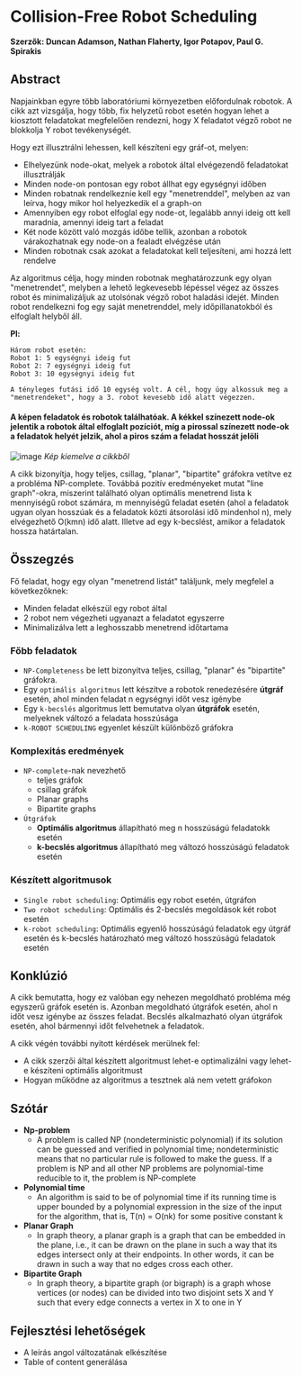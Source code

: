# Collision-Free Robot Scheduling

**Szerzők: Duncan Adamson, Nathan Flaherty, Igor Potapov, Paul G. Spirakis** 

## Abstract

Napjainkban egyre több laboratóriumi környezetben előfordulnak robotok. A cikk azt vizsgálja, hogy több, fix helyzetű
robot esetén hogyan lehet a kiosztott feladatokat megfelelően rendezni, hogy X feladatot végző robot ne blokkolja Y robot tevékenységét.

Hogy ezt illusztrálni lehessen, kell készíteni egy gráf-ot, melyen:
- Elhelyezünk node-okat, melyek a robotok által elvégezendő feladatokat illusztrálják
- Minden node-on pontosan egy robot állhat egy egységnyi időben
- Minden robatnak rendelkeznie kell egy "menetrenddel", melyben az van leírva, hogy mikor hol helyezkedik el a graph-on
- Amennyiben egy robot elfoglal egy node-ot, legalább annyi ideig ott kell maradnia, amennyi ideig tart a feladat
- Két node között való mozgás időbe tellik, azonban a robotok várakozhatnak egy node-on a fealadt elvégzése után
- Minden robotnak csak azokat a feladatokat kell teljesíteni, ami hozzá lett rendelve

Az algoritmus célja, hogy minden robotnak meghatározzunk egy olyan "menetrendet", melyben a lehető legkevesebb lépéssel végez az összes robot és minimalizáljuk az utolsónak végző robot haladási idejét.
Minden robot rendelkezni fog egy saját menetrenddel, mely időpillanatokból és elfoglalt helyből áll.

**Pl:**
```
Három robot esetén:
Robot 1: 5 egységnyi ideig fut
Robot 2: 7 egységnyi ideig fut
Robot 3: 10 egységnyi ideig fut

A tényleges futási idő 10 egység volt. A cél, hogy úgy alkossuk meg a "menetrendeket", hogy a 3. robot kevesebb idő alatt végezzen.
```

#### A képen feladatok és robotok találhatóak. A kékkel színezett node-ok jelentik a robotok által elfoglalt pozíciót, míg a pirossal színezett node-ok a feladatok helyét jelzik, ahol a piros szám a feladat hosszát jelöli

![image](https://github.com/user-attachments/assets/8309897a-296e-4f1f-8a4e-f003c896fee5)
*Kép kiemelve a cikkből*

A cikk bizonyítja, hogy teljes, csillag, "planar", "bipartite" gráfokra vetítve ez a probléma NP-complete.
Továbbá pozitív eredményeket mutat "line graph"-okra, miszerint található olyan optimális menetrend lista k mennyiségű robot számára,
m mennyiségű feladat esetén (ahol a feladatok ugyan olyan hosszúak és a feladatok közti átsorolási idő mindenhol n), mely
elvégezhető O(kmn) idő alatt. Illetve ad egy k-becslést, amikor a feladatok hossza határtalan.

## Összegzés

Fő feladat, hogy egy olyan "menetrend listát" találjunk, mely megfelel a következőknek:
- Minden feladat elkészül egy robot által
- 2 robot nem végezheti ugyanazt a feladatot egyszerre
- Minimalizálva lett a leghosszabb menetrend időtartama

### Főbb feladatok

- `NP-Completeness` be lett bizonyítva teljes, csillag, "planar" és "bipartite" gráfokra.
- Egy `optimális algoritmus` lett készítve a robotok renedezésére **útgráf** esetén, ahol minden feladat n egységnyi időt vesz igénybe
- Egy `k-becslés` algoritmus lett bemutatva olyan **útgráfok** esetén, melyeknek változó a feladata hosszúsága
- `k-ROBOT SCHEDULING` egyenlet készült különböző gráfokra

### Komplexitás eredmények

- `NP-complete`-nak nevezhető
  - teljes gráfok
  - csillag gráfok
  - Planar graphs
  - Bipartite graphs
- `Útgráfok`
  - **Optimális algoritmus** állapítható meg n hosszúságú feladatokk esetén
  - **k-becslés algoritmus** állapítható meg változó hosszúságú feladatok esetén

### Készített algoritmusok

- `Single robot scheduling`: Optimális egy robot esetén, útgráfon
- `Two robot scheduling`: Optimális és 2-becslés megoldások két robot esetén
- `k-robot scheduling`: Optimális egyenlő hosszúságú feladatok egy útgráf esetén és k-becslés határozható meg változó hosszúságú feladatok esetén

## Konklúzió

A cikk bemutatta, hogy ez valóban egy nehezen megoldható probléma még egyszerű gráfok esetén is.
Azonban megoldható útgráfok esetén, ahol n időt vesz igénybe az összes feladat. Becslés alkalmazható olyan
útgráfok esetén, ahol bármennyi időt felvehetnek a feladatok.

A cikk végén további nyitott kérdések merülnek fel:
- A cikk szerzői által készített algoritmust lehet-e optimalizálni vagy lehet-e készíteni optimális algoritmust
- Hogyan működne az algoritmus a tesztnek alá nem vetett gráfokon

## Szótár

- **Np-problem**
  - A problem is called NP (nondeterministic polynomial) if its solution can be guessed and verified in polynomial time; nondeterministic means that no particular rule is followed to make the guess. If a problem is NP and all other NP problems are polynomial-time reducible to it, the problem is NP-complete
- **Polynomial time**
  - An algorithm is said to be of polynomial time if its running time is upper bounded by a polynomial expression in the size of the input for the algorithm, that is, T(n) = O(nk) for some positive constant k
- **Planar Graph**
  - In graph theory, a planar graph is a graph that can be embedded in the plane, i.e., it can be drawn on the plane in such a way that its edges intersect only at their endpoints. In other words, it can be drawn in such a way that no edges cross each other.
- **Bipartite Graph**
  - In graph theory, a bipartite graph (or bigraph) is a graph whose vertices (or nodes) can be divided into two disjoint sets X and Y such that every edge connects a vertex in X to one in Y

## Fejlesztési lehetőségek
- A leírás angol változatának elkészítése
- Table of content generálása
